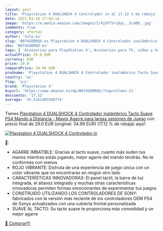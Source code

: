 ```yaml
---
layout: post
title: 'Playstation 4 DUALSHOCK 4 Controlador in al 17.12 % de rebaja'
date: 2021-03-18 17:43:14
image: 'https://m.media-amazon.com/images/I/41VFT5+iOyL._SL400_.jpg'
comments: true
category: ofertas
author: 'tole.es'
slug: 'B074SDDRQX-es Playstation 4 DUALSHOCK 4 Controlador inalámbrico Tacto...'
sku: 'B074SDDRQX-es'
tags: [ 'Accesorios para PlayStation 4','Accesorios para TV, vídeo y home cinema','Electrónica','Hardware y juegos para PlayStation 4','Mandos a distancia','Mandos y controles para PlayStation 4','TV, vídeo y home cinema','Videojuegos','playstation','playstation 4','ps4', ]
actualPrice: 29.0 EUR
currency: EUR
price: 29.0
comparePrice: 34.99 EUR
prodname: 'Playstation 4 DUALSHOCK 4 Controlador inalámbrico Tacto Suave PS4 Mando a Distancia - Mayor Agarre para largas sesiones de Juego'
country: 'es'
flag: '🇪🇸'
brand: 'Playstation 4'
buyurl: 'https://www.amazon.es/dp/B074SDDRQX/?tag=tolees-21'
descuento: '17.12'
average: '35.5161403508774'
---
```


Tienes [Playstation 4 DUALSHOCK 4 Controlador inalámbrico Tacto Suave PS4 Mando a Distancia - Mayor Agarre para largas sesiones de Juego](https://www.amazon.es/dp/B074SDDRQX/?tag=tolees-21) con precio final de  29.0 EUR (original: 34.99 EUR) (17.12 %  de rebaja) aqui!

[![Playstation 4 DUALSHOCK 4 Controlador in](https://m.media-amazon.com/images/I/41VFT5+iOyL._SL400_.jpg)](https://www.amazon.es/dp/B074SDDRQX/?tag=tolees-21)

🔎:

- AGARRE IMBATIBLE: Gracias al tacto suave, cuanto más suden tus manos mientras estás jugando, mejor agarre del mando tendrás. No te conformes con menos
- ROJO VIBRANTE: Disfruta de una experiencia de juego única con un color vibrante que no encontrarás en ningún otro lado
- CARACTERÍSTICAS INNOVADORAS: El panel táctil, la barra de luz integrada, el altavoz integrado y muchas otras características innovadoras permiten formas emocionantes de experimentar tus juegos
- CONSTRUIDO UTILIZANDO LOS CONTROLADORES DE SONY: fabricados con la versión más reciente de los controladores OEM PS4 de Sonys actualizados con una cubierta frontal personalizada
- SUAVE AL TACTO: Su tacto suave te proporciona más comodidad y un mejor agarre

[🛒 Comprar!!!](https://www.amazon.es/dp/B074SDDRQX/?tag=tolees-21)
